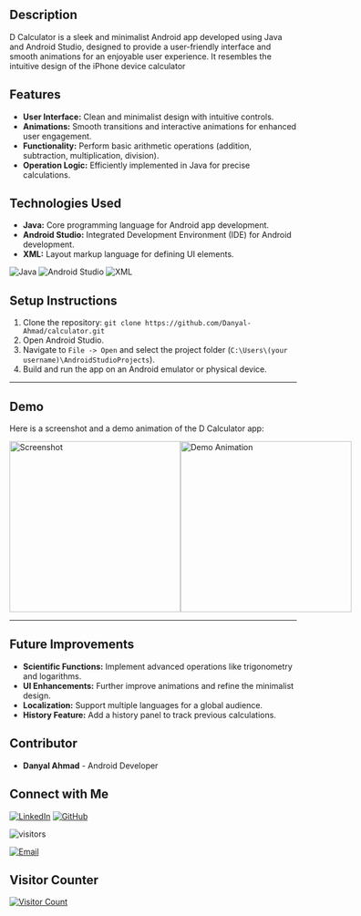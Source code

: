 ## Description  

D Calculator is a sleek and minimalist Android app developed using Java and Android Studio, designed to provide a user-friendly interface and smooth animations for an enjoyable user experience. It resembles the intuitive design of the iPhone device calculator

## Features

- **User Interface:** Clean and minimalist design with intuitive controls.
- **Animations:** Smooth transitions and interactive animations for enhanced user engagement.
- **Functionality:** Perform basic arithmetic operations (addition, subtraction, multiplication, division).
- **Operation Logic:** Efficiently implemented in Java for precise calculations.

## Technologies Used

- **Java:** Core programming language for Android app development.
- **Android Studio:** Integrated Development Environment (IDE) for Android development.
- **XML:** Layout markup language for defining UI elements.

![Java](https://img.shields.io/badge/Java-007396?logo=java&logoColor=white)
![Android Studio](https://img.shields.io/badge/Android%20Studio-3DDC84?logo=android-studio&logoColor=white)
![XML](https://img.shields.io/badge/XML-2C2255?logo=xml&logoColor=white)

## Setup Instructions

1. Clone the repository: `git clone https://github.com/Danyal-Ahmad/calculator.git`
2. Open Android Studio.
3. Navigate to `File -> Open` and select the project folder (`C:\Users\(your username)\AndroidStudioProjects`).
4. Build and run the app on an Android emulator or physical device.

---
## Demo

Here is a screenshot and a demo animation of the D Calculator app:

<div style="display: flex; justify-content: space-between; align-items: center;">
    <img src="https://github.com/Danyal-Ahmad/D-Calculator/assets/75643229/88b13b5c-7f4e-489a-846b-462f6695facd" alt="Screenshot" width="300" />
    <img src="https://github.com/Danyal-Ahmad/D-Calculator/assets/75643229/dff00f9b-f5bf-4a56-83dd-59bf7457f1ed" alt="Demo Animation" width="300" />
</div>

---

## Future Improvements

- **Scientific Functions:** Implement advanced operations like trigonometry and logarithms.
- **UI Enhancements:** Further improve animations and refine the minimalist design.
- **Localization:** Support multiple languages for a global audience.
- **History Feature:** Add a history panel to track previous calculations.

## Contributor

- **Danyal Ahmad** - Android Developer

## Connect with Me

[![LinkedIn](https://img.shields.io/badge/LinkedIn-0077B5?logo=linkedin&logoColor=white)](https://www.linkedin.com/in/danyal-ahmad/)
[![GitHub](https://img.shields.io/badge/GitHub-181717?logo=github&logoColor=white)](https://github.com/Danyal-Ahmad)

![visitors](https://visitor-badge.glitch.me/badge?page_id=Danyal-Ahmad.D-Calculator)

[![Email](https://img.shields.io/badge/Email-D14836?logo=gmail&logoColor=white)](mailto:danyalahmaad.pjb@gmail.com)


## Visitor Counter

[![Visitor Count](https://visitor-badge.glitch.me/badge?page_id=Danyal-Ahmad%2FD-Calculator)](https://visitor-badge.glitch.me/badge?page_id=Danyal-Ahmad%2FD-Calculator)
